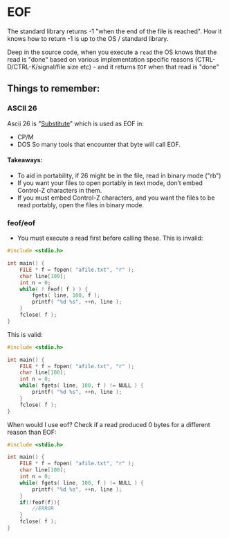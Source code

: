 # EOF
The standard library returns -1 "when the end of the file is reached". How it knows how to return -1 is up to the OS / standard library. 

Deep in the source code, when you execute a `read` the OS knows that the read is "done" based on various implementation specific reasons (CTRL-D/CTRL-K/signal/file size etc) - and it returns `EOF` when that read is "done"

## Things to remember:
### ASCII 26
Ascii 26 is "[Substitute](https://en.wikipedia.org/wiki/Substitute_character)" which is used as EOF in:
- CP/M
- DOS
So many tools that encounter that byte will call EOF.

#### Takeaways:
- To aid in portability, if 26 might be in the file, read in binary mode ("rb")
- If you want your files to open portably in text mode, don’t embed Control-Z characters in them.
- If you must embed Control-Z characters, and you want the files to be read portably, open the files in binary mode.

### feof/eof
- You must execute a read first before calling these.
This is invalid:
```c
#include <stdio.h>

int main() {
    FILE * f = fopen( "afile.txt", "r" );
    char line[100];
    int n = 0;
    while( ! feof( f ) ) {
        fgets( line, 100, f );
        printf( "%d %s", ++n, line );
    }
    fclose( f );
}
```

This is valid:
```c
#include <stdio.h>

int main() {
    FILE * f = fopen( "afile.txt", "r" );
    char line[100];
    int n = 0;
    while( fgets( line, 100, f ) != NULL ) {
        printf( "%d %s", ++n, line );
    }
    fclose( f );
}
```

When would I use eof?
Check if a read produced 0 bytes for a different reason than EOF:
```c
#include <stdio.h>

int main() {
    FILE * f = fopen( "afile.txt", "r" );
    char line[100];
    int n = 0;
    while( fgets( line, 100, f ) != NULL ) {
        printf( "%d %s", ++n, line );
    }
    if(!feof(f)){
        //ERROR
    }
    fclose( f );
}
```